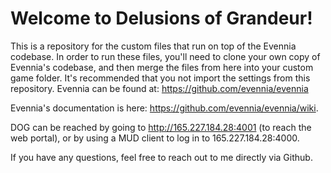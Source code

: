 # Welcome to Delusions of Grandeur!

This is a repository for the custom files that run on top of the Evennia
codebase. In order to run these files, you'll need to clone your own copy
of Evennia's codebase, and then merge the files from here into your custom
game folder. It's recommended that you not import the settings from this
repository. Evennia can be found at: https://github.com/evennia/evennia

Evennia's documentation is here:
https://github.com/evennia/evennia/wiki.

DOG can be reached by going to http://165.227.184.28:4001 (to reach the web
portal), or by using a MUD client to log in to 165.227.184.28:4000.

If you have any questions, feel free to reach out to me directly via Github.
